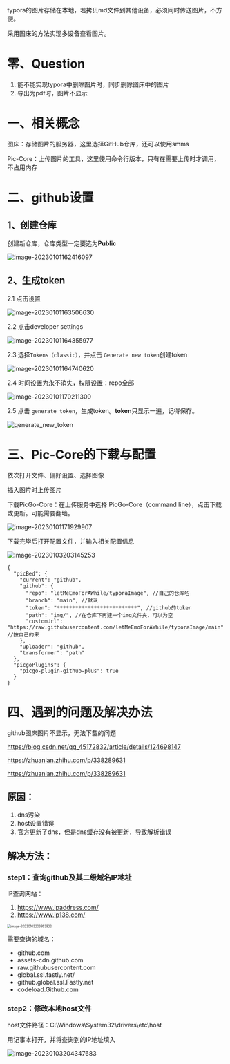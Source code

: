 typora的图片存储在本地，若拷贝md文件到其他设备，必须同时传送图片，不方便。

采用图床的方法实现多设备查看图片。

# 零、Question

1. 能不能实现typora中删除图片时，同步删除图床中的图片
2. 导出为pdf时，图片不显示

# 一、相关概念

图床：存储图片的服务器，这里选择GitHub仓库，还可以使用smms

Pic-Core：上传图片的工具，这里使用命令行版本，只有在需要上传时才调用，不占用内存



# 二、github设置

## 1、创建仓库

创建新仓库，仓库类型一定要选为**Public**

![image-20230101162416097](https://raw.githubusercontent.com/letMeEmoForAWhile/typoraImage/main/img/image-20230101162416097.png)

## 2、生成token

2.1 点击设置

![image-20230101163506630](https://raw.githubusercontent.com/letMeEmoForAWhile/typoraImage/main/img/image-20230101163506630.png)

2.2 点击developer settings

![image-20230101164355977](https://raw.githubusercontent.com/letMeEmoForAWhile/typoraImage/main/img/image-20230101164355977.png)

2.3 选择`Tokens（classic）`，并点击 `Generate new token`创建token

![image-20230101164740620](https://raw.githubusercontent.com/letMeEmoForAWhile/typoraImage/main/img/image-20230101164740620.png)

2.4 时间设置为永不消失，权限设置：repo全部

![image-20230101170211300](https://raw.githubusercontent.com/letMeEmoForAWhile/typoraImage/main/img/image-20230101170211300.png)

2.5 点击 `generate token`，生成token。**token**只显示一遍，记得保存。

![generate_new_token](https://raw.githubusercontent.com/letMeEmoForAWhile/typoraImage/main/img/generate_new_token.jpg)

# 三、Pic-Core的下载与配置

依次打开文件、偏好设置、选择图像

插入图片时上传图片

下载PicGo-Core：在上传服务中选择 PicGo-Core（command line），点击下载或更新。可能需要翻墙。



![image-20230101171929907](https://raw.githubusercontent.com/letMeEmoForAWhile/typoraImage/main/img/image-20230101171929907.png)

下载完毕后打开配置文件，并输入相关配置信息

![image-20230103203145253](https://raw.githubusercontent.com/letMeEmoForAWhile/typoraImage/main/img/image-20230103203145253.png)

```
{
  "picBed": {
    "current": "github",
    "github": {
      "repo": "letMeEmoForAWhile/typoraImage", //自己的仓库名
      "branch": "main", //默认
      "token": "**************************", //github的token
      "path": "img/", //在仓库下再建一个img文件夹，可以为空
      "customUrl": "https://raw.githubusercontent.com/letMeEmoForAWhile/typoraImage/main" //按自己的来
    },
    "uploader": "github",
    "transformer": "path"
  },
  "picgoPlugins": {
    "picgo-plugin-github-plus": true
  }
}
```

# 四、遇到的问题及解决办法

github图床图片不显示，无法下载的问题

https://blog.csdn.net/qq_45172832/article/details/124698147

https://zhuanlan.zhihu.com/p/338289631

https://zhuanlan.zhihu.com/p/338289631

## 原因：

1. dns污染
2. host设置错误
3. 官方更新了dns，但是dns缓存没有被更新，导致解析错误

## 解决方法：

### step1：查询github及其二级域名IP地址

IP查询网站：

1. https://www.ipaddress.com/
2. https://www.ip138.com/

<img src="https://raw.githubusercontent.com/letMeEmoForAWhile/typoraImage/main/img/image-20230103203953922.png" alt="image-20230103203953922" style="zoom:50%;" />

需要查询的域名：

- github.com
- assets-cdn.github.com
- raw.githubusercontent.com
- global.ssl.fastly.net/
- github.global.ssl.Fastly.net
- codeload.Github.com

### step2：修改本地host文件

host文件路径：C:\Windows\System32\drivers\etc\host

用记事本打开，并将查询到的IP地址填入

![image-20230103204347683](https://raw.githubusercontent.com/letMeEmoForAWhile/typoraImage/main/img/image-20230103204347683.png)
